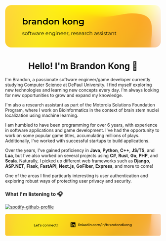 <a href="https://bdkong.com">
    <img src="./files/header.png"  style="border-radius:20px"/>
</a>

<h1 align="center">Hello! I'm Brandon Kong 👋</h1>
<p>

I'm Brandon, a passionate software engineer/game developer currently studying Computer Science at DePaul University. I find myself exploring new technologies and learning new concepts every day. I'm always looking for new opportunities to grow and expand my knowledge.

I'm also a research assistant as part of the Motorola Solutions Foundation Program, where I work on Bioinformatics in the context of
brain stem nuclei localization using machine learning.

I am humbled to have been programming for over 6 years, with experience in software applications
and game development. I've had the opportunity to work on some popular game titles, accumulating
millions of plays. Additionally, I've worked with successful startups to build applications.

</p>

Over the years, I've gained proficiency in **Java**, **Python**, **C++**, **JS/TS**, and **Lua**, but I've also worked on several projects using **C#**, **Rust**, **Go**, **PHP**, and **Scala**. Naturally, I picked up different web frameworks such as **Django**, **ASP.NET**, **Flask**, **FastAPI**, **Next.js**, **GoFiber**, **Express**, and more to come! 

One of the areas I find particurly interesting is user authentication and exploring robust ways of protecting user privacy and security. 

### What I'm listening to 🎧

[![spotify-github-profile](https://spotify-github-profile.vercel.app/api/view?uid=0wy58v4k1seh4grvacxy5qp0j&cover_image=false&theme=natemoo-re&show_offline=true&background_color=121212&interchange=true&bar_color=fed53a&bar_color_cover=false)](https://github.com/kittinan/spotify-github-profile)

<a href="https://linkedin.com/in/brandondkong">
    <img src="./files/footer.png"/>
</a>
